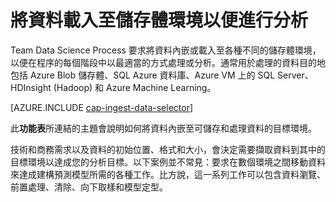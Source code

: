 <properties 
	pageTitle="將資料載入至儲存體環境以便進行分析 | Microsoft Azure" 
	description="從 Azure Blob 儲存體來回移動資料" 
	services="machine-learning,storage" 
	documentationCenter="" 
	authors="bradsev" 
	manager="jhubbard" 
	editor="cgronlun" />

<tags 
	ms.service="machine-learning" 
	ms.workload="data-services" 
	ms.tgt_pltfrm="na" 
	ms.devlang="na" 
	ms.topic="article" 
	ms.date="09/19/2016" 
	ms.author="bradsev" />

# 將資料載入至儲存體環境以便進行分析

Team Data Science Process 要求將資料內嵌或載入至各種不同的儲存體環境，以便在程序的每個階段中以最適當的方式處理或分析。通常用於處理的資料目的地包括 Azure Blob 儲存體、SQL Azure 資料庫、Azure VM 上的 SQL Server、HDInsight (Hadoop) 和 Azure Machine Learning。

[AZURE.INCLUDE [cap-ingest-data-selector](../../includes/cap-ingest-data-selector.md)]

此**功能表**所連結的主題會說明如何將資料內嵌至可儲存和處理資料的目標環境。

技術和商務需求以及資料的初始位置、格式和大小，會決定需要擷取資料到其中的目標環境以達成您的分析目標。以下案例並不常見：要求在數個環境之間移動資料來達成建構預測模型所需的各種工作。比方說，這一系列工作可以包含資料瀏覽、前置處理、清除、向下取樣和模型定型。

<!---HONumber=AcomDC_0921_2016-->